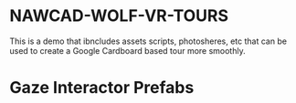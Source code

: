 # NAWCAD-WOLF-VR-TOURS

This is a demo that ibncludes assets scripts, photosheres, etc that can be used to create a Google Cardboard based tour more smoothly.


# Gaze Interactor Prefabs

